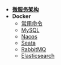 <!-- _sidebar.md -->

* [**微服务架构**](/)
* **Docker**
  * [常用命令](docker/commands)
  * [MySQL](docker/mysql)
  * [Nacos](docker/nacos)
  * [Seata](docker/seata)
  * [RabbitMQ](docker/rabbitmq)
  * [Elasticsearch](docker/elasticsearch)